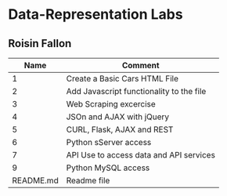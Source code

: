 # Data-Representation Labs 

## Roisin Fallon 


|Name    |Comment                                 |
|----------|----------------------------------------|
|1         |Create a Basic Cars HTML File           |
|2         |Add Javascript functionality to the file|
|3         |Web Scraping excercise                  |
|4         |JSOn and AJAX with jQuery               |
|5         |CURL, Flask, AJAX and REST              |
|6         |Python sServer access                   |
|7         |API Use to access data and API services |
|9         |Python MySQL access                     |
|README.md |Readme file                        |
